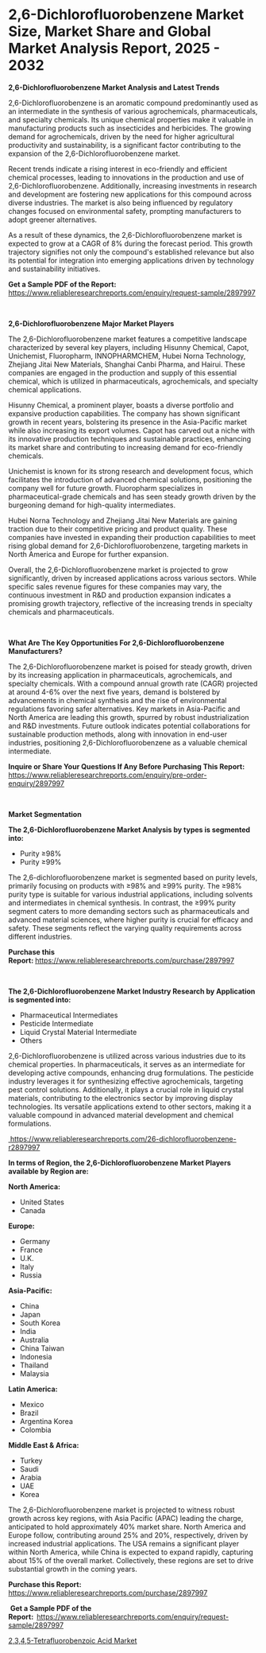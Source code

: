 <p><h1>2,6-Dichlorofluorobenzene Market Size, Market Share and Global Market Analysis Report, 2025 - 2032</h1></p><p><strong>2,6-Dichlorofluorobenzene Market Analysis and Latest Trends</strong></p>
<p><p>2,6-Dichlorofluorobenzene is an aromatic compound predominantly used as an intermediate in the synthesis of various agrochemicals, pharmaceuticals, and specialty chemicals. Its unique chemical properties make it valuable in manufacturing products such as insecticides and herbicides. The growing demand for agrochemicals, driven by the need for higher agricultural productivity and sustainability, is a significant factor contributing to the expansion of the 2,6-Dichlorofluorobenzene market.</p><p>Recent trends indicate a rising interest in eco-friendly and efficient chemical processes, leading to innovations in the production and use of 2,6-Dichlorofluorobenzene. Additionally, increasing investments in research and development are fostering new applications for this compound across diverse industries. The market is also being influenced by regulatory changes focused on environmental safety, prompting manufacturers to adopt greener alternatives.</p><p>As a result of these dynamics, the 2,6-Dichlorofluorobenzene market is expected to grow at a CAGR of 8% during the forecast period. This growth trajectory signifies not only the compound's established relevance but also its potential for integration into emerging applications driven by technology and sustainability initiatives.</p></p>
<p><strong>Get a Sample PDF of the Report:&nbsp;</strong> <a href="https://www.reliableresearchreports.com/enquiry/request-sample/2897997?utm_campaign=2734&utm_medium=2&utm_source=Github&utm_content=ia&utm_term=15032025&utm_id=26-dichlorofluorobenzene">https://www.reliableresearchreports.com/enquiry/request-sample/2897997</a></p>
<p>&nbsp;</p>
<p><strong>2,6-Dichlorofluorobenzene Major Market Players</strong></p>
<p><p>The 2,6-Dichlorofluorobenzene market features a competitive landscape characterized by several key players, including Hisunny Chemical, Capot, Unichemist, Fluoropharm, INNOPHARMCHEM, Hubei Norna Technology, Zhejiang Jitai New Materials, Shanghai Canbi Pharma, and Hairui. These companies are engaged in the production and supply of this essential chemical, which is utilized in pharmaceuticals, agrochemicals, and specialty chemical applications.</p><p>Hisunny Chemical, a prominent player, boasts a diverse portfolio and expansive production capabilities. The company has shown significant growth in recent years, bolstering its presence in the Asia-Pacific market while also increasing its export volumes. Capot has carved out a niche with its innovative production techniques and sustainable practices, enhancing its market share and contributing to increasing demand for eco-friendly chemicals.</p><p>Unichemist is known for its strong research and development focus, which facilitates the introduction of advanced chemical solutions, positioning the company well for future growth. Fluoropharm specializes in pharmaceutical-grade chemicals and has seen steady growth driven by the burgeoning demand for high-quality intermediates.</p><p>Hubei Norna Technology and Zhejiang Jitai New Materials are gaining traction due to their competitive pricing and product quality. These companies have invested in expanding their production capabilities to meet rising global demand for 2,6-Dichlorofluorobenzene, targeting markets in North America and Europe for further expansion.</p><p>Overall, the 2,6-Dichlorofluorobenzene market is projected to grow significantly, driven by increased applications across various sectors. While specific sales revenue figures for these companies may vary, the continuous investment in R&D and production expansion indicates a promising growth trajectory, reflective of the increasing trends in specialty chemicals and pharmaceuticals.</p></p>
<p>&nbsp;</p>
<p><strong>What Are The Key Opportunities For 2,6-Dichlorofluorobenzene Manufacturers?</strong></p>
<p><p>The 2,6-Dichlorofluorobenzene market is poised for steady growth, driven by its increasing application in pharmaceuticals, agrochemicals, and specialty chemicals. With a compound annual growth rate (CAGR) projected at around 4-6% over the next five years, demand is bolstered by advancements in chemical synthesis and the rise of environmental regulations favoring safer alternatives. Key markets in Asia-Pacific and North America are leading this growth, spurred by robust industrialization and R&D investments. Future outlook indicates potential collaborations for sustainable production methods, along with innovation in end-user industries, positioning 2,6-Dichlorofluorobenzene as a valuable chemical intermediate.</p></p>
<p><strong>Inquire or Share Your Questions If Any Before Purchasing This Report:</strong> <a href="https://www.reliableresearchreports.com/enquiry/pre-order-enquiry/2897997?utm_campaign=2734&utm_medium=2&utm_source=Github&utm_content=ia&utm_term=15032025&utm_id=26-dichlorofluorobenzene">https://www.reliableresearchreports.com/enquiry/pre-order-enquiry/2897997</a></p>
<p>&nbsp;</p>
<p><strong>Market Segmentation</strong></p>
<p><strong>The 2,6-Dichlorofluorobenzene Market Analysis by types is segmented into:</strong></p>
<p><ul><li>Purity ≥98%</li><li>Purity ≥99%</li></ul></p>
<p><p>The 2,6-dichlorofluorobenzene market is segmented based on purity levels, primarily focusing on products with ≥98% and ≥99% purity. The ≥98% purity type is suitable for various industrial applications, including solvents and intermediates in chemical synthesis. In contrast, the ≥99% purity segment caters to more demanding sectors such as pharmaceuticals and advanced material sciences, where higher purity is crucial for efficacy and safety. These segments reflect the varying quality requirements across different industries.</p></p>
<p><strong>Purchase this Report:&nbsp;</strong><a href="https://www.reliableresearchreports.com/purchase/2897997?utm_campaign=2734&utm_medium=2&utm_source=Github&utm_content=ia&utm_term=15032025&utm_id=26-dichlorofluorobenzene">https://www.reliableresearchreports.com/purchase/2897997</a></p>
<p>&nbsp;</p>
<p><strong>The 2,6-Dichlorofluorobenzene Market Industry Research by Application is segmented into:</strong></p>
<p><ul><li>Pharmaceutical Intermediates</li><li>Pesticide Intermediate</li><li>Liquid Crystal Material Intermediate</li><li>Others</li></ul></p>
<p><p>2,6-Dichlorofluorobenzene is utilized across various industries due to its chemical properties. In pharmaceuticals, it serves as an intermediate for developing active compounds, enhancing drug formulations. The pesticide industry leverages it for synthesizing effective agrochemicals, targeting pest control solutions. Additionally, it plays a crucial role in liquid crystal materials, contributing to the electronics sector by improving display technologies. Its versatile applications extend to other sectors, making it a valuable compound in advanced material development and chemical formulations.</p></p>
<p><a href="https://www.reliableresearchreports.com/26-dichlorofluorobenzene-r2897997?utm_campaign=2734&utm_medium=2&utm_source=Github&utm_content=ia&utm_term=15032025&utm_id=26-dichlorofluorobenzene">&nbsp;https://www.reliableresearchreports.com/26-dichlorofluorobenzene-r2897997</a></p>
<p><strong>In terms of Region, the 2,6-Dichlorofluorobenzene Market Players available by Region are:</strong></p>
<p>
    <p> <strong> North America: </strong>
        <ul>
            <li>United States</li>
            <li>Canada</li>
        </ul>
        </p> 
    <p> <strong> Europe: </strong>
        <ul>
            <li>Germany</li>
            <li>France</li>
            <li>U.K.</li>
            <li>Italy</li>
            <li>Russia</li>
        </ul>
        </p> 
    <p> <strong> Asia-Pacific: </strong>
        <ul>
            <li>China</li>
            <li>Japan</li>
            <li>South Korea</li>
            <li>India</li>
            <li>Australia</li>
            <li>China Taiwan</li>
            <li>Indonesia</li>
            <li>Thailand</li>
            <li>Malaysia</li>
        </ul>
        </p> 
    <p> <strong> Latin America: </strong>
        <ul>
            <li>Mexico</li>
            <li>Brazil</li>
            <li>Argentina Korea</li>
            <li>Colombia</li>
        </ul>
        </p> 
    <p> <strong> Middle East & Africa: </strong>
        <ul>
            <li>Turkey</li>
            <li>Saudi</li>
            <li>Arabia</li>
            <li>UAE</li>
            <li>Korea</li>
        </ul>
    </p>
    </p>
<p><p>The 2,6-Dichlorofluorobenzene market is projected to witness robust growth across key regions, with Asia Pacific (APAC) leading the charge, anticipated to hold approximately 40% market share. North America and Europe follow, contributing around 25% and 20%, respectively, driven by increased industrial applications. The USA remains a significant player within North America, while China is expected to expand rapidly, capturing about 15% of the overall market. Collectively, these regions are set to drive substantial growth in the coming years.</p></p>
<p><strong>Purchase this Report: </strong><a href="https://www.reliableresearchreports.com/purchase/2897997?utm_campaign=2734&utm_medium=2&utm_source=Github&utm_content=ia&utm_term=15032025&utm_id=26-dichlorofluorobenzene">https://www.reliableresearchreports.com/purchase/2897997</a></p>
<p>&nbsp;<strong>Get a Sample PDF of the Report:&nbsp;&nbsp;</strong><a href="https://www.reliableresearchreports.com/enquiry/request-sample/2897997?utm_campaign=2734&utm_medium=2&utm_source=Github&utm_content=ia&utm_term=15032025&utm_id=26-dichlorofluorobenzene">https://www.reliableresearchreports.com/enquiry/request-sample/2897997</a></p>
<p><strong></strong></p>
<p><p><a href="https://github.com/xanaanenkaly/Market-Research-Report-List-1/blob/main/2345-tetrafluorobenzoic-acid-market.md?utm_campaign=2734&utm_medium=2&utm_source=Github&utm_content=ia&utm_term=15032025&utm_id=26-dichlorofluorobenzene">2,3,4,5-Tetrafluorobenzoic Acid Market</a></p></p>